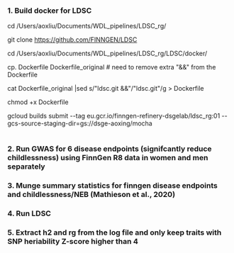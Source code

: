 
### 1. Build docker for LDSC

cd /Users/aoxliu/Documents/WDL_pipelines/LDSC_rg/

git clone https://github.com/FINNGEN/LDSC


cd  /Users/aoxliu/Documents/WDL_pipelines/LDSC_rg/LDSC/docker/

cp. Dockerfile Dockerfile_original          # need to remove extra "&&" from the Dockerfile

cat Dockerfile_original |sed s/"ldsc.git &&"/"ldsc.git"/g > Dockerfile

chmod +x Dockerfile 

gcloud builds submit --tag  eu.gcr.io/finngen-refinery-dsgelab/ldsc_rg:01  --gcs-source-staging-dir=gs://dsge-aoxing/mocha
#

           
### 2. Run GWAS for 6 disease endpoints (signifcantly reduce childlessness) using FinnGen R8 data in women and men separately




### 3. Munge summary statistics for finngen disease endpoints and childlessness/NEB (Mathieson et al., 2020)



### 4. Run LDSC


### 5. Extract h2 and rg from the log file and only keep traits with SNP heriability Z-score higher than 4



